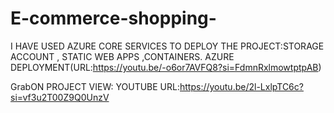 # E-commerce-shopping-
I HAVE USED AZURE CORE SERVICES TO DEPLOY THE PROJECT:STORAGE ACCOUNT , STATIC WEB APPS ,CONTAINERS.
AZURE DEPLOYMENT(URL:https://youtu.be/-o6or7AVFQ8?si=FdmnRxlmowtptpAB)

GrabON PROJECT VIEW:
YOUTUBE URL:https://youtu.be/2l-LxlpTC6c?si=vf3u2T00Z9Q0UnzV
